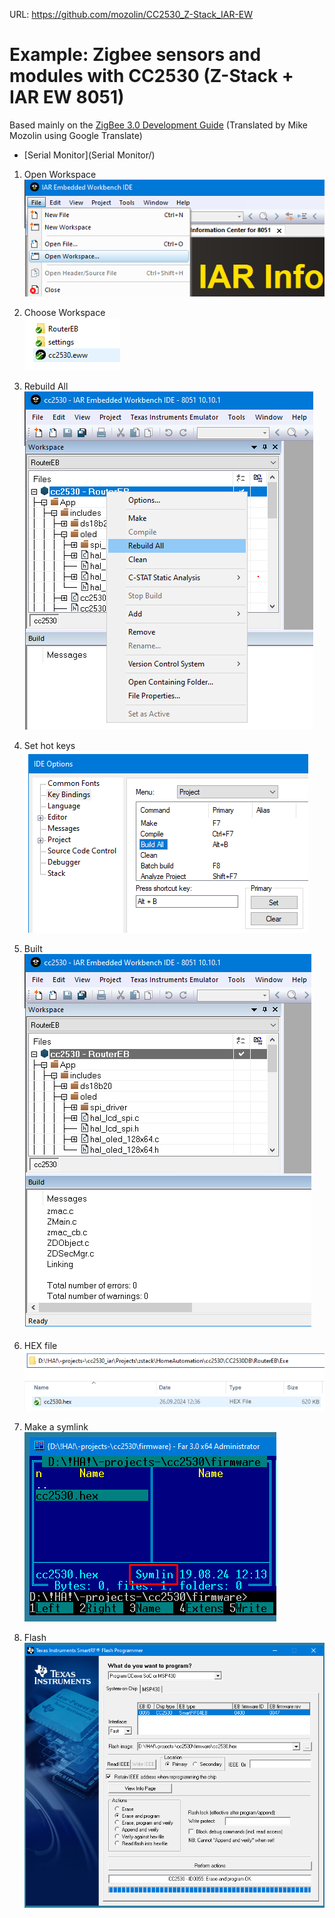 URL: https://github.com/mozolin/CC2530_Z-Stack_IAR-EW  
# Example: Zigbee sensors and modules with CC2530 (Z-Stack + IAR EW 8051)  
Based mainly on the [ZigBee 3.0 Development Guide](https://github.com/mozolin/ZigBee_3.0_Dev_Guide) (Translated by Mike Mozolin using Google Translate)  

- [Serial Monitor](Serial Monitor/)  

1) Open Workspace  
![](img/IAR_EW_01-open_workspace.png)

2) Choose Workspace  
![](img/IAR_EW_02-choose_workspace.png)

3) Rebuild All  
![](img/IAR_EW_03-rebuild_all.png)

4) Set hot keys  
![](img/IAR_EW_04-set_hot_keys.png)

5) Built  
![](img/IAR_EW_05-built.png)

6) HEX file  
![](img/IAR_EW_06-hex_file.png)

7) Make a symlink  
![](img/IAR_EW_07-symlink.png)

8) Flash  
![](img/IAR_EW_08-flash.png)
